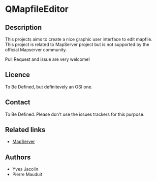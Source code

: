 # QMapfileEditor

## Description

This projects aims to create a nice graphic user interface to edit mapfile. 
This project is related to MapServer project but is not supported by the
official Mapserver community.

Pull Request and issue are very welcome!

## Licence

To Be Defined, but definitevely an OSI one.

## Contact

To Be Defined. Please don't use the issues trackers for this purpose.

## Related links

* [MapServer](http://mapserver.org)

## Authors

* Yves Jacolin
* Pierre Mauduit


